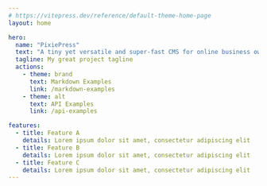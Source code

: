 ```yaml
---
# https://vitepress.dev/reference/default-theme-home-page
layout: home

hero:
  name: "PixiePress"
  text: "A tiny yet versatile and super-fast CMS for online business owners!"
  tagline: My great project tagline
  actions:
    - theme: brand
      text: Markdown Examples
      link: /markdown-examples
    - theme: alt
      text: API Examples
      link: /api-examples

features:
  - title: Feature A
    details: Lorem ipsum dolor sit amet, consectetur adipiscing elit
  - title: Feature B
    details: Lorem ipsum dolor sit amet, consectetur adipiscing elit
  - title: Feature C
    details: Lorem ipsum dolor sit amet, consectetur adipiscing elit
---
```

